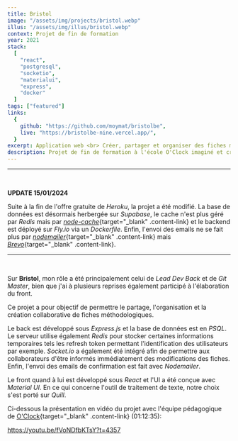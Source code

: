 ```yaml
---
title: Bristol
image: "/assets/img/projects/bristol.webp"
illus: "/assets/img/illus/bristol.webp"
context: Projet de fin de formation
year: 2021
stack:
  [
    "react",
    "postgresql",
    "socketio",
    "materialui",
    "express",
    "docker"
  ]
tags: ["featured"]
links:
  {
    github: "https://github.com/moymat/bristolbe",
    live: "https://bristolbe-nine.vercel.app/",
  }
excerpt: Application web <br> Créer, partager et organiser des fiches méthodologiques collaboratives
description: Projet de fin de formation à l'école O'Clock imaginé et créé de A à Z sur une période d'un mois en collaboration avec deux autres développeurs.
---
```


---

<br/>

**UPDATE 15/01/2024**

Suite à la fin de l'offre gratuite de _Heroku_, la projet a été modifié. La base de données est désormais herbergée sur _Supabase_, le cache n'est plus géré par _Redis_ mais par [_node-cache_](https://www.npmjs.com/package/node-cache){target="_blank" .content-link} et le backend est déployé sur _Fly.io_ via un _Dockerfile_. Enfin, l'envoi des emails ne se fait plus par [_nodemailer_](https://nodemailer.com/){target="_blank" .content-link} mais [_Brevo_](https://www.brevo.com/fr/){target="_blank" .content-link}.

---

</br>

Sur **Bristol**, mon rôle a été principalement celui de _Lead Dev Back_ et de _Git Master_, bien que j'ai à plusieurs reprises également participé à l'élaboration du front.

Ce projet a pour objectif de permettre le partage, l'organisation et la création collaborative de fiches méthodologiques.

Le back est développé sous _Express.js_ et la base de données est en _PSQL_. Le serveur utilise également _Redis_ pour stocker certaines informations temporaires tels les refresh token permettant l'identification des utilisateurs par exemple. _Socket.io_ a également été intégré afin de permettre aux collaborateurs d'être informés immédiatement des modifications des fiches. Enfin, l'envoi des emails de confirmation est fait avec _Nodemailer_.

Le front quand à lui est développé sous _React_ et l'UI a été conçue avec _Material UI_. En ce qui concerne l'outil de traitement de texte, notre choix s'est porté sur _Quill_.

Ci-dessous la présentation en vidéo du projet avec l'équipe pédagogique de [O'Clock](https://oclock.io/){target="_blank" .content-link} (01:12:35):

https://youtu.be/fVoNDfbKTsY?t=4357
